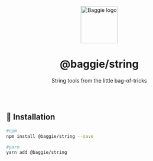 <div align="center">
  <img alt="Baggie logo" src="https://github.com/larsmunkholm/baggie/raw/master/graphics/baggie.svg" height="100" />
</div>

<div align="center">
  <h1>@baggie/string</h1>
  <p>String tools from the little bag-of-tricks</p>
  <br>
  <br>
</div>

## 🚀 Installation
```bash
#npm
npm install @baggie/string --save

#yarn
yarn add @baggie/string
```
